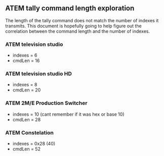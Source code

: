 ## ATEM tally command length exploration
The length of the tally command does not match the number of indexes it transmits.
This document is hopefully going to help figure out the correlation between the command length and the number of indexes.

### ATEM television studio
* indexes = 6
* cmdLen = 16

### ATEM television studio HD
* indexes = 8
* cmdLen = 20

### ATEM 2M/E Production Switcher
* indexes = 10 (cant remember if it was hex or base 10)
* cmdLen = 28

### ATEM Constelation
* indexes = 0x28 (40)
* cmdLen = 52
